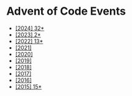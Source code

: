 # Advent of Code Events

- [[2024] 32*](2024)
- [[2023]  2*](2023)
- [[2022] 13*](2022)
- [[2021] ](2021)
- [[2020] ](2020)
- [[2019] ](2019)
- [[2018] ](2018)
- [[2017] ](2017)
- [[2016] ](2016)
- [[2015] 15*](2015)
